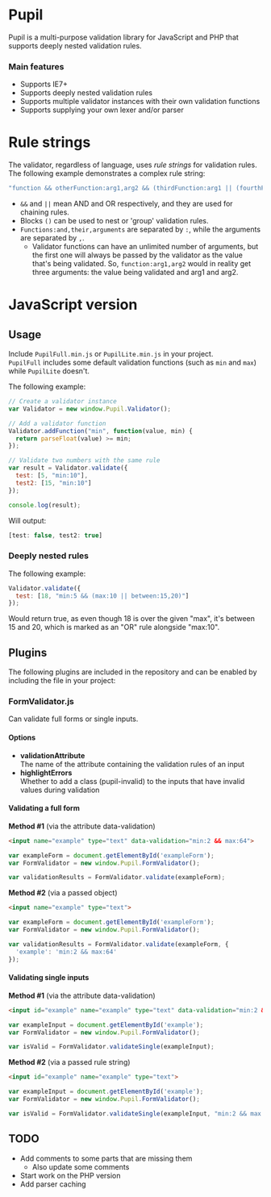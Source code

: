 # Pupil
Pupil is a multi-purpose validation library for JavaScript and PHP that supports deeply nested validation rules.

### Main features
* Supports IE7+
* Supports deeply nested validation rules
* Supports multiple validator instances with their own validation functions
* Supports supplying your own lexer and/or parser

# Rule strings
The validator, regardless of language, uses *rule strings* for validation rules.  
The following example demonstrates a complex rule string:
```javascript
"function && otherFunction:arg1,arg2 && (thirdFunction:arg1 || (fourthFunction && fifthFunction:arg1))"
```
* `&&` and `||` mean AND and OR respectively, and they are used for chaining rules.
* Blocks `()` can be used to nest or 'group' validation rules.
* `Functions:and,their,arguments` are separated by `:`, while the arguments are separated by `,`.
  * Validator functions can have an unlimited number of arguments, but the first one will always be passed by the validator as the value that's being validated.
    So, `function:arg1,arg2` would in reality get three arguments: the value being validated and arg1 and arg2.

# JavaScript version

## Usage
Include `PupilFull.min.js` or `PupilLite.min.js` in your project.  
`PupilFull` includes some default validation functions (such as `min` and `max`) while `PupilLite` doesn't.

The following example:
```javascript
// Create a validator instance
var Validator = new window.Pupil.Validator();

// Add a validator function
Validator.addFunction("min", function(value, min) {
  return parseFloat(value) >= min;
});

// Validate two numbers with the same rule
var result = Validator.validate({
  test: [5, "min:10"],
  test2: [15, "min:10"]
});

console.log(result);
```
Will output:
```javascript
[test: false, test2: true]
```

### Deeply nested rules

The following example:
```javascript
Validator.validate({
  test: [18, "min:5 && (max:10 || between:15,20)"]
});
```
Would return true, as even though 18 is over the given "max", it's between 15 and 20, which is marked as an "OR" rule alongside "max:10".

## Plugins
The following plugins are included in the repository and can be enabled by including the file in your project:

### FormValidator.js
Can validate full forms or single inputs.

#### Options
* **validationAttribute**  
  The name of the attribute containing the validation rules of an input
* **highlightErrors**  
  Whether to add a class (pupil-invalid) to the inputs that have invalid values during validation

#### Validating a full form

**Method #1** (via the attribute data-validation)
```html
<input name="example" type="text" data-validation="min:2 && max:64">
```
```javascript
var exampleForm = document.getElementById('exampleForm');
var FormValidator = new window.Pupil.FormValidator();

var validationResults = FormValidator.validate(exampleForm);
```

**Method #2** (via a passed object)
```html
<input name="example" type="text">
```
```javascript
var exampleForm = document.getElementById('exampleForm');
var FormValidator = new window.Pupil.FormValidator();

var validationResults = FormValidator.validate(exampleForm, {
  'example': 'min:2 && max:64'
});
```

#### Validating single inputs

**Method #1** (via the attribute data-validation)
```html
<input id="example" name="example" type="text" data-validation="min:2 && max:64">
```
```javascript
var exampleInput = document.getElementById('example');
var FormValidator = new window.Pupil.FormValidator();

var isValid = FormValidator.validateSingle(exampleInput);
```

**Method #2** (via a passed rule string)
```html
<input id="example" name="example" type="text">
```
```javascript
var exampleInput = document.getElementById('example');
var FormValidator = new window.Pupil.FormValidator();

var isValid = FormValidator.validateSingle(exampleInput, "min:2 && max:64");
```

## TODO
* Add comments to some parts that are missing them
  * Also update some comments
* Start work on the PHP version
* Add parser caching
